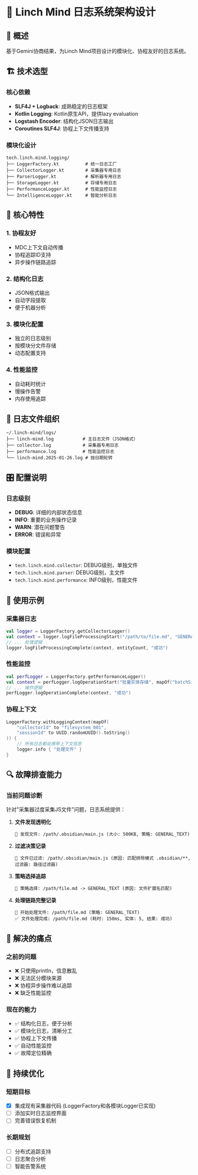 # 🎯 Linch Mind 日志系统架构设计

## 📖 概述

基于Gemini协商结果，为Linch Mind项目设计的模块化、协程友好的日志系统。

## 🏗️ 技术选型

### 核心依赖
- **SLF4J + Logback**: 成熟稳定的日志框架
- **Kotlin Logging**: Kotlin原生API，提供lazy evaluation
- **Logstash Encoder**: 结构化JSON日志输出
- **Coroutines SLF4J**: 协程上下文传播支持

### 模块化设计

```
tech.linch.mind.logging/
├── LoggerFactory.kt          # 统一日志工厂
├── CollectorLogger.kt        # 采集器专用日志
├── ParserLogger.kt           # 解析器专用日志
├── StorageLogger.kt          # 存储专用日志
├── PerformanceLogger.kt      # 性能监控日志
└── IntelligenceLogger.kt     # 智能分析日志
```

## 🔧 核心特性

### 1. 协程友好
- MDC上下文自动传播
- 协程追踪ID支持
- 异步操作链路追踪

### 2. 结构化日志
- JSON格式输出
- 自动字段提取
- 便于机器分析

### 3. 模块化配置
- 独立的日志级别
- 按模块分文件存储
- 动态配置支持

### 4. 性能监控
- 自动耗时统计
- 慢操作告警
- 内存使用追踪

## 📁 日志文件组织

```
~/.linch-mind/logs/
├── linch-mind.log           # 主日志文件（JSON格式）
├── collector.log            # 采集器专用日志
├── performance.log          # 性能监控日志
└── linch-mind.2025-01-26.log # 按日期轮转
```

## 🎛️ 配置说明

### 日志级别
- **DEBUG**: 详细的内部状态信息
- **INFO**: 重要的业务操作记录
- **WARN**: 潜在问题警告
- **ERROR**: 错误和异常

### 模块配置
- `tech.linch.mind.collector`: DEBUG级别，单独文件
- `tech.linch.mind.parser`: DEBUG级别，主文件
- `tech.linch.mind.performance`: INFO级别，性能文件

## 🚀 使用示例

### 采集器日志
```kotlin
val logger = LoggerFactory.getCollectorLogger()
val context = logger.logFileProcessingStart("/path/to/file.md", "GENERAL_TEXT")
// ... 处理逻辑
logger.logFileProcessingComplete(context, entityCount, "成功")
```

### 性能监控
```kotlin
val perfLogger = LoggerFactory.getPerformanceLogger()
val context = perfLogger.logOperationStart("批量实体存储", mapOf("batchSize" to 100))
// ... 操作逻辑
perfLogger.logOperationComplete(context, "成功")
```

### 协程上下文
```kotlin
LoggerFactory.withLoggingContext(mapOf(
    "collectorId" to "filesystem_001",
    "sessionId" to UUID.randomUUID().toString()
)) {
    // 所有日志都会携带上下文信息
    logger.info { "处理文件" }
}
```

## 🔍 故障排查能力

### 当前问题诊断
针对"采集器过度采集JS文件"问题，日志系统提供：

1. **文件发现透明化**
   ```
   📄 发现文件: /path/.obsidian/main.js (大小: 500KB, 策略: GENERAL_TEXT)
   ```

2. **过滤决策记录**
   ```
   🚫 文件已过滤: /path/.obsidian/main.js (原因: 匹配排除模式 .obsidian/**, 过滤器: 路径过滤器)
   ```

3. **策略选择追踪**
   ```
   🎯 策略选择: /path/file.md -> GENERAL_TEXT (原因: 文件扩展名匹配)
   ```

4. **处理链路完整记录**
   ```
   🔄 开始处理文件: /path/file.md (策略: GENERAL_TEXT)
   ✅ 文件处理完成: /path/file.md (耗时: 150ms, 实体: 5, 结果: 成功)
   ```

## 🎯 解决的痛点

### 之前的问题
- ❌ 只使用println，信息散乱
- ❌ 无法区分模块来源
- ❌ 协程异步操作难以追踪
- ❌ 缺乏性能监控

### 现在的能力
- ✅ 结构化日志，便于分析
- ✅ 模块化日志，清晰分工
- ✅ 协程上下文传播
- ✅ 自动性能监控
- ✅ 故障定位精确

## 🔄 持续优化

### 短期目标
- [x] 集成现有采集器代码 (LoggerFactory和各模块Logger已实现)
- [ ] 添加实时日志监控界面
- [ ] 完善错误恢复机制

### 长期规划
- [ ] 分布式追踪支持
- [ ] 日志聚合分析
- [ ] 智能告警系统